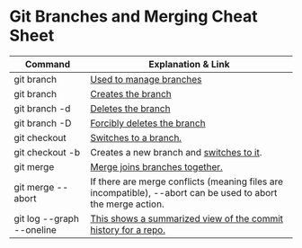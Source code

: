 # Git Branches and Merging Cheat Sheet

| Command                   | Explanation & Link 
|---------------------------|--------------------
| git branch                | [Used to manage branches](https://git-scm.com/docs/git-branch)
| git branch <name>         | [Creates the branch](https://git-scm.com/book/en/v2/Git-Branching-Basic-Branching-and-Merging)
| git branch -d <name>      | [Deletes the branch](https://git-scm.com/docs/git-branch#Documentation/git-branch.txt--D)
| git branch -D <name>      | [Forcibly deletes the branch ](https://git-scm.com/docs/git-branch#Documentation/git-branch.txt--D)
| git checkout <branch>     | [Switches to a branch.](https://git-scm.com/docs/git-checkout)
| git checkout -b <branch>  | Creates a new branch and [switches to it](https://git-scm.com/docs/git-checkout#Documentation/git-checkout.txt--bltnewbranchgt).
| git merge <branch>        | [Merge joins branches together.](https://git-scm.com/docs/git-merge)
| git merge --abort         | If there are merge conflicts (meaning files are incompatible), --abort can be used to abort the merge action.
| git log --graph --oneline | [This shows a summarized view of the commit history for a repo. ](https://git-scm.com/book/en/v2/Git-Basics-Viewing-the-Commit-History)